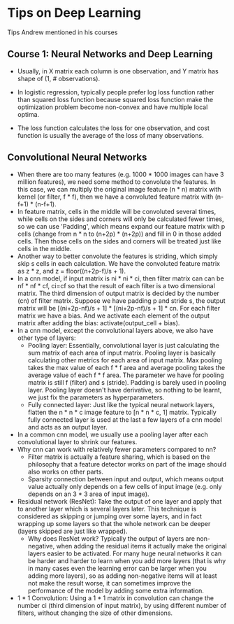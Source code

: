 # Tips on Deep Learning

Tips Andrew mentioned in his courses

## Course 1: Neural Networks and Deep Learning

* Usually, in X matrix each column is one observation, and Y matrix has shape of (1, # observations).

* In logistic regression, typically people prefer log loss function rather than
squared loss function because squared loss function make the optimization
problem become non-convex and have multiple local optima.

* The loss function calculates the loss for one observation, and cost function
is usually the average of the loss of many observations.


## Convolutional Neural Networks
* When there are too many features (e.g. 1000 * 1000 images can have 3 million features), we need some method to convolute the features. In this case, we can multiply the original image feature (n * n) matrix with kernel (or filter, f * f), then we have a convoluted feature matrix with (n-f+1) * (n-f+1).
* In feature matrix, cells in the middle will be convoluted several times, while cells on the sides and corners will only be calculated fewer times, so we can use 'Padding', which means expand our feature matrix with p cells (change from n * n to (n+2p) * (n+2p)) and fill in 0 in those added cells. Then those cells on the sides and corners will be treated just like cells in the middle.
* Another way to better convolute the features is striding, which simply skip s cells in each calculation. We have the convoluted feature matrix as z * z, and z = floor((n+2p-f)/s + 1).
* In a cnn model, if input matrix is ni * ni * ci, then filter matrix can can be nf * nf * cf, ci=cf so that the result of each filter is a two dimensional matrix. The third dimension of output matrix is decided by the number (cn) of filter matrix. Suppose we have padding p and stride s, the output matrix will be [(ni+2p-nf)/s + 1] * [(ni+2p-nf)/s + 1] * cn. For each filter matrix we have a bias. And we activate each element of the output matrix after adding the bias: activate(output_cell + bias).
* In a cnn model, except the convolutional layers above, we also have other type of layers:
  * Pooling layer: Essentially, convolutional layer is just calculating the sum matrix of each area of input matrix. Pooling layer is basically calculating other metrics for each area of input matrix. Max pooling takes the max value of each f * f area and average pooling takes the average value of each f * f area. The parameter we have for pooling matrix is still f (filter) and s (stride). Padding is barely used in pooling layer. Pooling layer doesn't have derivative, so nothing to be learnt, we just fix the parameters as hyperparameters.
  * Fully connected layer: Just like the typical neural network layers, flatten the n * n * c image feature to [n * n * c, 1] matrix. Typically fully connected layer is used at the last a few layers of a cnn model and acts as an output layer.
* In a common cnn model, we usually use a pooling layer after each convolutional layer to shrink our features.
* Why cnn can work with relatively fewer parameters compared to nn?
  * Filter matrix is actually a feature sharing, which is based on the philosophy that a feature detector works on part of the image should also works on other parts.  
  * Sparsity connection between input and output, which means output value actually only depends on a few cells of input image (e.g. only depends on an 3 * 3 area of input image).
* Residual network (ResNet): Take the output of one layer and apply that to another layer which is several layers later. This technique is considered as skipping or jumping over some layers, and in fact wrapping up some layers so that the whole network can be deeper (layers skipped are just like wrapped).
  * Why does ResNet work? Typically the output of layers are non-negative, when adding the residual items it actually make the original layers easier to be activated. For many huge neural networks it can be harder and harder to learn when you add more layers (that is why in many cases even the learning error can be larger when you adding more layers), so as adding non-negative items will at least not make the result worse, it can sometimes improve the performance of the model by adding some extra information.
* 1 * 1 Convolution: Using a 1 * 1 matrix in convolution can change the number ci (third dimension of input matrix), by using different number of filters, without changing the size of other dimensions. 
